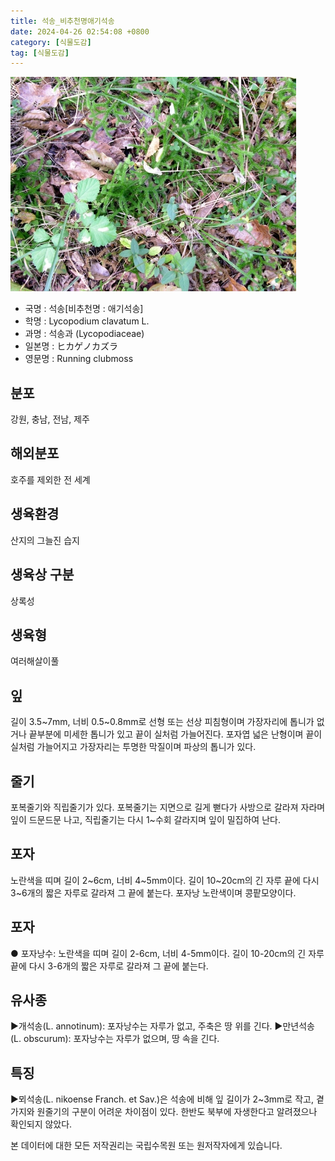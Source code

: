 ```yaml
---
title: 석송_비추천명애기석송
date: 2024-04-26 02:54:08 +0800
category: [식물도감]
tag: [식물도감]
---
```




![석송[비추천명 : 애기석송]](/assets/img/fileUpload/plants/basic/Lycopodiaceae/Lycopodium/38/38_1_th2.jpg)
- 국명 : 석송[비추천명 : 애기석송]
- 학명 : Lycopodium clavatum L.
- 과명 : 석송과 (Lycopodiaceae)
- 일본명 : ヒカゲノカズラ
- 영문명 : Running clubmoss


## 분포
강원, 충남, 전남, 제주
## 해외분포
호주를 제외한 전 세계
## 생육환경
산지의 그늘진 습지
## 생육상 구분
상록성
## 생육형
여러해살이풀
## 잎
길이 3.5~7mm, 너비 0.5~0.8mm로 선형 또는 선상 피침형이며 가장자리에 톱니가 없거나 끝부분에 미세한 톱니가 있고 끝이 실처럼 가늘어진다. 포자엽 넓은 난형이며 끝이 실처럼 가늘어지고 가장자리는 투명한 막질이며 파상의 톱니가 있다.
## 줄기
포복줄기와 직립줄기가 있다. 포복줄기는 지면으로 길게 뻗다가 사방으로 갈라져 자라며 잎이 드문드문 나고, 직립줄기는 다시 1~수회 갈라지며 잎이 밀집하여 난다.
## 포자
노란색을 띠며 길이 2~6cm, 너비 4~5mm이다. 길이 10~20cm의 긴 자루 끝에 다시 3~6개의 짧은 자루로 갈라져 그 끝에 붙는다. 포자낭 노란색이며 콩팥모양이다.
## 포자
● 포자낭수: 노란색을 띠며 길이 2-6cm, 너비 4-5mm이다. 길이 10-20cm의 긴 자루 끝에 다시 3-6개의 짧은 자루로 갈라져 그 끝에 붙는다.
## 유사종
▶개석송(L. annotinum): 포자낭수는 자루가 없고, 주축은 땅 위를 긴다.
▶만년석송 (L. obscurum): 포자낭수는 자루가 없으며, 땅 속을 긴다.
## 특징
▶뫼석송(L. nikoense Franch. et Sav.)은 석송에 비해 잎 길이가 2~3mm로 작고, 곁가지와 원줄기의 구분이 어려운 차이점이 있다. 한반도 북부에 자생한다고 알려졌으나 확인되지 않았다.






본 데이터에 대한 모든 저작권리는 국립수목원 또는 원저작자에게 있습니다.

